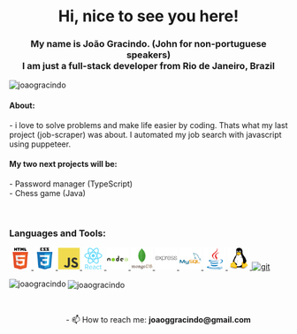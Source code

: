 <h1 align="center">Hi, nice to see you here!</h1>
<h3 align="center">My name is João Gracindo. (John for non-portuguese speakers)<br/> I am just a full-stack developer from Rio de Janeiro, Brazil</h3>
<p align="left">
	<img
		src="https://komarev.com/ghpvc/?username=joaogracindo&label=Profile%20views&color=0e75b6&style=flat"
		alt="joaogracindo" /><br/>
  
</p>
<h4 align="left">About: <br/></h4>

<p align="left">
	- i love to solve problems and make life easier by coding. Thats what my last project (job-scraper) was about. I automated my job search with javascript using puppeteer.
</p>

<h4 align="left">My two next projects will be: <br/></h4>

<p align="left">
	-  Password manager (TypeScript) <br/>
	-  Chess game (Java)
</p>
<br/>


<h3 align="left">Languages and Tools:</h3>
<p align="left">
   <a
   href="https://www.w3.org/html/"
   target="_blank"
   rel="noreferrer">
   <img
   src="https://raw.githubusercontent.com/devicons/devicon/master/icons/html5/html5-original-wordmark.svg"
   alt="html5"
   width="40"
   height="40" />
   </a>
   <a
   href="https://www.w3schools.com/css/"
   target="_blank"
   rel="noreferrer">
   <img
   src="https://raw.githubusercontent.com/devicons/devicon/master/icons/css3/css3-original-wordmark.svg"
   alt="css3"
   width="40"
   height="40" />
</a>
<a
href="https://developer.mozilla.org/en-US/docs/Web/JavaScript"
target="_blank"
rel="noreferrer">
<img
src="https://raw.githubusercontent.com/devicons/devicon/master/icons/javascript/javascript-original.svg"
alt="javascript"
width="40"
height="40" />
</a>
<a
href="https://reactjs.org/"
target="_blank"
rel="noreferrer">
<img
src="https://raw.githubusercontent.com/devicons/devicon/master/icons/react/react-original-wordmark.svg"
alt="react"
width="40"
height="40" />
</a>
<a
href="https://nodejs.org"
target="_blank"
rel="noreferrer">
<img
src="https://raw.githubusercontent.com/devicons/devicon/master/icons/nodejs/nodejs-original-wordmark.svg"
alt="nodejs"
width="40"
height="40" />
</a>
<a
href="https://www.mongodb.com/"
target="_blank"
rel="noreferrer">
<img
src="https://raw.githubusercontent.com/devicons/devicon/master/icons/mongodb/mongodb-original-wordmark.svg"
alt="mongodb"
width="40"
height="40" />
</a>
<a
href="https://expressjs.com"
target="_blank"
rel="noreferrer">
<img
src="https://raw.githubusercontent.com/devicons/devicon/master/icons/express/express-original-wordmark.svg"
alt="express"
width="40"
height="40" />
</a>
<a
href="https://www.mysql.com/"
target="_blank"
rel="noreferrer">
<img
src="https://raw.githubusercontent.com/devicons/devicon/master/icons/mysql/mysql-original-wordmark.svg"
alt="mysql"
width="40"
height="40" />
</a>
<a
href="https://www.java.com"
target="_blank"
rel="noreferrer">
<img
src="https://raw.githubusercontent.com/devicons/devicon/master/icons/java/java-original.svg"
alt="java"
width="40"
height="40" />
</a>
<a
href="https://www.linux.org/"
target="_blank"
rel="noreferrer">
<img
src="https://raw.githubusercontent.com/devicons/devicon/master/icons/linux/linux-original.svg"
alt="linux"
width="40"
height="40" />
</a>
<a
href="https://git-scm.com/"
target="_blank"
rel="noreferrer">
<img
src="https://www.vectorlogo.zone/logos/git-scm/git-scm-icon.svg"
alt="git"
width="40"
height="40" />
</a>
</p>
<p>
   <img
   align="left"
   src="https://github-readme-stats.vercel.app/api/top-langs?username=joaogracindo&show_icons=true&locale=en&layout=compact"
   alt="joaogracindo"
   height="200px"/>
</p>
<p>
   &nbsp;<img
   align="center"
   src="https://github-readme-stats.vercel.app/api?username=joaogracindo&show_icons=true&locale=en"
   alt="joaogracindo"
   height="200px"/>
</p>
<br/>
<p align="left">
  - 📫 How to reach me: <strong>joaoggracindo@gmail.com</strong><br/> 
</p>
 
